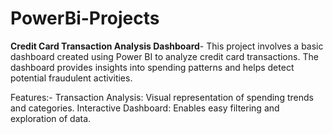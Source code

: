 # PowerBi-Projects

**Credit Card Transaction Analysis Dashboard**-
This project involves a basic dashboard created using Power BI to analyze credit card transactions. The dashboard provides insights into spending patterns and helps detect potential fraudulent activities.

Features:-
Transaction Analysis: Visual representation of spending trends and categories.
Interactive Dashboard: Enables easy filtering and exploration of data.
